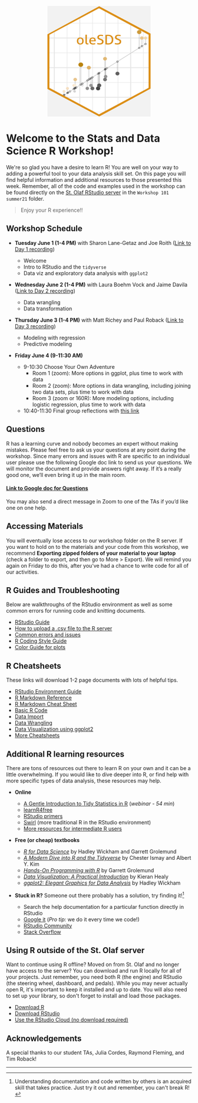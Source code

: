 <p align="center">
  <img width="280" height="300" src="sdshex.png">
</p>

# Welcome to the Stats and Data Science R Workshop!

We're so glad you have a desire to learn R! You are well on your way to adding a powerful tool to your data analysis skill set. On this page you will find helpful information and additional resources to those presented this week. Remember, all of the code and examples used in the workshop can be found directly on the [St. Olaf RStudio server](https://r.stolaf.edu/) in the `Workshop 101 summer21` folder.

> Enjoy your R experience!!

## Workshop Schedule

- **Tuesday June 1 (1-4 PM)** with Sharon Lane-Getaz and Joe Roith ([Link to Day 1 recording](https://stolaf.hosted.panopto.com/Panopto/Pages/Viewer.aspx?id=e53280f3-0c03-40e3-bb79-ad3a01747bac))
    - Welcome
    - Intro to RStudio and the `tidyverse`
    - Data viz and exploratory data analysis with `ggplot2`

- **Wednesday June 2 (1-4 PM)** with Laura Boehm Vock and Jaime Davila ([Link to Day 2 recording](https://stolaf.hosted.panopto.com/Panopto/Pages/Viewer.aspx?id=bbefcb29-09fe-427b-87a5-ad3b01787c9f))
    - Data wrangling
    - Data transformation

- **Thursday June 3 (1-4 PM)** with Matt Richey and Paul Roback ([Link to Day 3 recording](https://stolaf.hosted.panopto.com/Panopto/Pages/Viewer.aspx?id=76dd3f36-67ce-4305-973b-ad3c016d1f65))
    - Modeling with regression
    - Predictive modeling

- **Friday June 4 (9-11:30 AM)**
    - 9-10:30 Choose Your Own Adventure
      - Room 1 (zoom): More options in ggplot, plus time to work with data
      - Room 2 (zoom): More options in data wrangling, including joining two data sets, plus time to work with data
      - Room 3 (zoom or 160R): More modeling options, including logistic regression, plus time to work with data
    - 10:40-11:30 Final group reflections with [this link](https://docs.google.com/document/d/1TLs85fJx9xTuuZi6U2R2bW0pZ1D8bIRTzj3ZTnV5em0/edit?usp=sharing)

## Questions

R has a learning curve and nobody becomes an expert without making mistakes. Please feel free to ask us your questions at any point during the workshop. Since many errors and issues with R are specific to an individual user please use the following Google doc link to send us your questions. We will monitor the document and provide answers right away. If it’s a really good one, we’ll even bring it up in the main room.

#### [**Link to Google doc for Questions**](https://docs.google.com/document/d/1Mbq-ehvx_DpYUIYlBFUxSLbUxS9s3Di6yYxXVGHy_nM/edit?usp=sharing)

You may also send a direct message in Zoom to one of the TAs if you’d like one on one help.

## Accessing Materials

You will eventually lose access to our workshop folder on the R server.  If you want to hold on to the materials and your code from this workshop, we recommend **Exporting zipped folders of your material to your laptop** (check a folder to export, and then go to More > Export). We will remind you again on Friday to do this, after you’ve had a chance to write code for all of our activities.

## R Guides and Troubleshooting
Below are walkthroughs of the RStudio environment as well as some common errors for running code and knitting documents.

- [RStudio Guide](https://drive.google.com/file/d/1O9jSXFWokTMiOCWXHVJP2iacX7D2r43v/view?usp=sharing)
- [How to upload a .csv file to the R server](https://docs.google.com/document/d/1hHWyyRQxH69BVM4rLwgqE2fqtPi3lRD5rQIKC4o2s48/edit?usp=sharing)
- [Common errors and issues](https://docs.google.com/document/d/1fWiqTo0wqPwIpD0ezTVLHodj-7SUN9id-kvvlJOznvY/edit?usp=sharing)
- [R Coding Style Guide](http://adv-r.had.co.nz/Style.html)
- [Color Guide for plots](http://www.stat.columbia.edu/~tzheng/files/Rcolor.pdf)

## R Cheatsheets
These links will download 1-2 page documents with lots of helpful tips.

- [RStudio Environment Guide](https://github.com/rstudio/cheatsheets/raw/master/rstudio-ide.pdf)
- [R Markdown Reference](https://www.rstudio.com/wp-content/uploads/2015/03/rmarkdown-reference.pdf)
- [R Markdown Cheat Sheet](https://github.com/rstudio/cheatsheets/raw/master/rmarkdown-2.0.pdf)
- [Basic R Code](http://github.com/rstudio/cheatsheets/raw/master/base-r.pdf)
- [Data Import](https://github.com/rstudio/cheatsheets/raw/master/data-import.pdf)
- [Data Wrangling](https://github.com/rstudio/cheatsheets/raw/master/data-transformation.pdf)
- [Data Visualization using ggplot2](https://github.com/rstudio/cheatsheets/raw/master/data-visualization-2.1.pdf)
- [More Cheatsheets](https://www.rstudio.com/resources/cheatsheets/)

## Additional R learning resources
There are tons of resources out there to learn R on your own and it can be a little overwhelming. If you would like to dive deeper into R, or find help with more specific types of data analysis, these resources may help.

- **Online**
    - [A Gentle Introduction to Tidy Statistics in R](https://www.rstudio.com/resources/webinars/a-gentle-introduction-to-tidy-statistics-in-r/) (*webinar - 54 min*)
    - [learnR4free](https://www.learnr4free.com/index.html)
    - [RStudio primers](https://rstudio.cloud/learn/primers)
    - [Swirl](http://swirlstats.com/) (more traditional R in the RStudio environment)
    - [More resources for intermediate R users](https://education.rstudio.com/learn/intermediate/)

- **Free (or cheap) textbooks**
    - [*R for Data Science*](https://r4ds.had.co.nz/) by Hadley Wickham and Garrett Grolemund
    - [*A Modern Dive into R and the Tidyverse*](https://moderndive.com/) by Chester Ismay and Albert Y. Kim
    - [*Hands-On Programming with R*](https://rstudio-education.github.io/hopr/) by Garrett Grolemund
    - [*Data Visualization: A Practical Introduction*](https://kieranhealy.org/publications/dataviz/) by Kieran Healy
    - [*ggplot2: Elegant Graphics for Data Analysis*](https://www.amazon.com/dp/0387981403/) by Hadley Wickham

- **Stuck in R?** Someone out there probably has a solution, try finding it![^1]
    - Search the help documentation for a particular function directly in RStudio
    - [Google it](https://www.google.com/) (*Pro tip:* we do it every time we code!)
    - [RStudio Community](https://community.rstudio.com/)
    - [Stack Overflow](https://stackoverflow.com/questions/tagged/r)

[^1]: Understanding documentation and code written by others is an acquired skill that takes practice. Just try it out and remember, you can't break R!
    

## Using R outside of the St. Olaf server
Want to continue using R offline? Moved on from St. Olaf and no longer have access to the server? You can download and run R locally for all of your projects. Just remember, you need both R (the engine) and RStudio (the steering wheel, dashboard, and pedals). While you may never actually open R, it's important to keep it installed and up to date. You will also need to set up your library, so don't forget to install and load those packages.

- [Download R](https://www.r-project.org/)
- [Download RStudio](https://www.rstudio.com/)
- [Use the RStudio Cloud (no download required)](https://rstudio.cloud/)

## Acknowledgements

A special thanks to our student TAs, Julia Cordes, Raymond Fleming, and Tim Roback!

---
